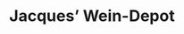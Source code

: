 ---
title: "Jacques’ Wein-Depot"
url: /berlin/jacques-wein-depot-apostel-paulus-strasse/
shop: Wein
---